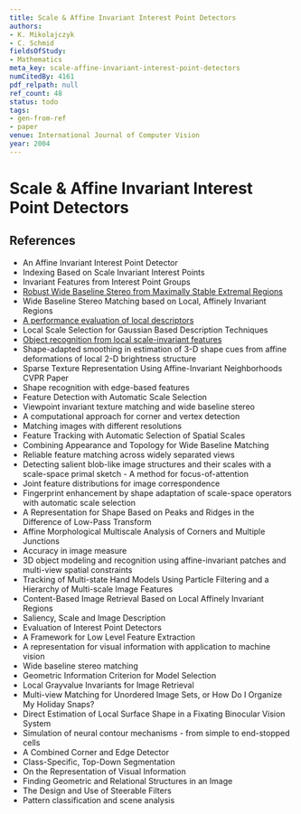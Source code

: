 ```yaml
---
title: Scale & Affine Invariant Interest Point Detectors
authors:
- K. Mikolajczyk
- C. Schmid
fieldsOfStudy:
- Mathematics
meta_key: scale-affine-invariant-interest-point-detectors
numCitedBy: 4161
pdf_relpath: null
ref_count: 48
status: todo
tags:
- gen-from-ref
- paper
venue: International Journal of Computer Vision
year: 2004
---
```


# Scale & Affine Invariant Interest Point Detectors

## References

- An Affine Invariant Interest Point Detector
- Indexing Based on Scale Invariant Interest Points
- Invariant Features from Interest Point Groups
- [Robust Wide Baseline Stereo from Maximally Stable Extremal Regions](./robust-wide-baseline-stereo-from-maximally-stable-extremal-regions.md)
- Wide Baseline Stereo Matching based on Local, Affinely Invariant Regions
- [A performance evaluation of local descriptors](./a-performance-evaluation-of-local-descriptors.md)
- Local Scale Selection for Gaussian Based Description Techniques
- [Object recognition from local scale-invariant features](./object-recognition-from-local-scale-invariant-features.md)
- Shape-adapted smoothing in estimation of 3-D shape cues from affine deformations of local 2-D brightness structure
- Sparse Texture Representation Using Affine-Invariant Neighborhoods CVPR Paper
- Shape recognition with edge-based features
- Feature Detection with Automatic Scale Selection
- Viewpoint invariant texture matching and wide baseline stereo
- A computational approach for corner and vertex detection
- Matching images with different resolutions
- Feature Tracking with Automatic Selection of Spatial Scales
- Combining Appearance and Topology for Wide Baseline Matching
- Reliable feature matching across widely separated views
- Detecting salient blob-like image structures and their scales with a scale-space primal sketch - A method for focus-of-attention
- Joint feature distributions for image correspondence
- Fingerprint enhancement by shape adaptation of scale-space operators with automatic scale selection
- A Representation for Shape Based on Peaks and Ridges in the Difference of Low-Pass Transform
- Affine Morphological Multiscale Analysis of Corners and Multiple Junctions
- Accuracy in image measure
- 3D object modeling and recognition using affine-invariant patches and multi-view spatial constraints
- Tracking of Multi-state Hand Models Using Particle Filtering and a Hierarchy of Multi-scale Image Features
- Content-Based Image Retrieval Based on Local Affinely Invariant Regions
- Saliency, Scale and Image Description
- Evaluation of Interest Point Detectors
- A Framework for Low Level Feature Extraction
- A representation for visual information with application to machine vision
- Wide baseline stereo matching
- Geometric Information Criterion for Model Selection
- Local Grayvalue Invariants for Image Retrieval
- Multi-view Matching for Unordered Image Sets, or How Do I Organize My Holiday Snaps?
- Direct Estimation of Local Surface Shape in a Fixating Binocular Vision System
- Simulation of neural contour mechanisms - from simple to end-stopped cells
- A Combined Corner and Edge Detector
- Class-Specific, Top-Down Segmentation
- On the Representation of Visual Information
- Finding Geometric and Relational Structures in an Image
- The Design and Use of Steerable Filters
- Pattern classification and scene analysis
